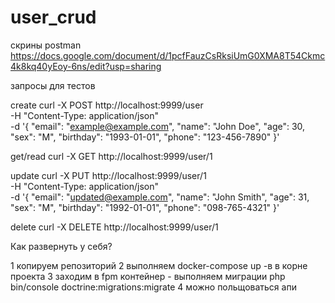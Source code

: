 # user_crud
скрины postman https://docs.google.com/document/d/1pcfFauzCsRksiUmG0XMA8T54Ckmc4k8kq40yEoy-6ns/edit?usp=sharing



запросы для тестов

create
curl -X POST http://localhost:9999/user \
-H "Content-Type: application/json" \
-d '{
"email": "example@example.com",
"name": "John Doe",
"age": 30,
"sex": "M",
"birthday": "1993-01-01",
"phone": "123-456-7890"
}'


get/read
curl -X GET http://localhost:9999/user/1


update
curl -X PUT http://localhost:9999/user/1 \
-H "Content-Type: application/json" \
-d '{
"email": "updated@example.com",
"name": "John Smith",
"age": 31,
"sex": "M",
"birthday": "1992-01-01",
"phone": "098-765-4321"
}'

delete
curl -X DELETE http://localhost:9999/user/1





Как развернуть у себя?

1 копируем репозиторий
2 выполняем docker-compose up -в в корне проекта
3 заходим в fpm контейнер - выполняем миграции php bin/console doctrine:migrations:migrate
4 можно польщоваться апи


